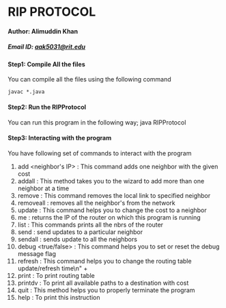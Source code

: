 # RIP PROTOCOL
#### Author: Alimuddin Khan
##### Email ID: aak5031@rit.edu

#### Step1: Compile All the files
 You can compile all the files using the following command
 ```shell
 javac *.java
 ```
#### Step2: Run the RIPProtocol
 You can run this program in the following way;
 java RIPProtocol 

#### Step3: Interacting with the program 
You have following set of commands to interact with the program

1. add <neighbor's IP> <cost> :  This command adds one neighbor with the given cost
2. addall : This method takes you to the wizard to add more than one neighbor at a time
3. remove <IP-of-nbr> : This command removes the local link to specified neighbor
4. removeall : removes all the neighbor's from the network
5. update <nbrs-IP> <updated-cost> : This command helps you to change the cost to a neighbor
6. me :  returns the IP of the router on which this program is running
7. list : This commands prints all the nbrs of the router
8. send <nbr> :  send updates to a particular neighbor
9. sendall : sends update to all the neighbors
10. debug <true/false> : This command helps you to set or reset the debug message flag                        
11. refresh <time-in-milli-seconds> : This command helps you to change the routing table update/refresh time\n" +
12. print : To print routing table
13. printdv : To print all available paths to a destination with cost
14. quit : This method helps you to properly terminate the program
15. help : To print this instruction
















